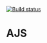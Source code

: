 
[![Build status](https://ci.appveyor.com/api/projects/status/xj4jx27lcoi62jhl?svg=true)](https://ci.appveyor.com/project/NKhashchanov/ajshw81n)

# AJS
